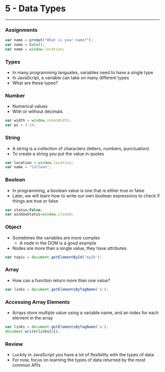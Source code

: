 # 5 - Data Types

---

### Assignments
```js
var name = prompt("What is your name?");
var name = Date();
var name = window.location;
```

### Types
- In many programming languates, variables need to have a single type
- In JavaScript, a variable can take on many different types
- What are these types?

### Number
- Numerical values
- With or without decimals

```js
var width = window.innerWidth;
var pi = 3.14;
```

### String
- A string is a collection of characters (letters, numbers, punctuation)
- To create a string you put the value in quotes

```js
var location = window.location;
var name = "Colleen";
```

### Boolean
- In programming, a boolean value is one that is either true or false
- Later, we will learn how to write our own boolean expressions to check if things are true or false

```js
var status=false;
var windowStatus=window.closed;
```

### Object
- Sometimes the variables are more complex
    - A node in the DOM is a good example
- Nodes are more than a single value, they have attributes

```js
var topic = document.getElementById('myID');
```

### Array
- How can a function return more than one value?

```js
var links = document.getElementsByTagName('a');
```

### Accessing Array Elements
- Arrays store multiple value using a variable name, and an index for each element in the array

```js
var links = document.getElementsByTagName('a');
document.write(links[0]);
```

### Review
- Luckily in JavaScript you have a lot of flexibility with the types of data
- For now, focus on learning the types of data returned by the most common APIs